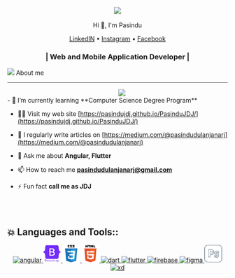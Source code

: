<p align="center">
  <img src="https://github.com/thompsonemerson/thompsonemerson/raw/master/cover-thompson.png" height="200"/>
</p>
<p align="center">Hi 👋, I'm Pasindu</p>
<p align="center">
  <a href="https://www.linkedin.com/in/pasindu-dulanajan-5543b81a3/">LinkedIN</a> •
  <a href="https://www.instagram.com/j_d_j_pasindu/?hl=en">Instagram</a> •
  <a href="https://www.facebook.com/profile.php?id=100007345809277">Facebook</a>
</p>
<h3 align="center">|  Web and Mobile Application Developer  |</h3>

<picture><img src = "https://github.com/7oSkaaa/7oSkaaa/blob/main/Images/about_me.gif?raw=true" width = 50px></picture> About me
<hr>
<picture> <img align="right" src="https://github.com/7oSkaaa/7oSkaaa/blob/main/Images/Right_Side.gif?raw=true" width = 250px></picture>
<br>
- 🌱 I’m currently learning **Computer Science Degree Program**

- 👨‍💻 Visit my web site [https://pasindujdj.github.io/PasinduJDJ/](https://pasindujdj.github.io/PasinduJDJ/)

- 📝 I regularly write articles on [https://medium.com/@pasindudulanjanarj](https://medium.com/@pasindudulanjanarj)

- 💬 Ask me about **Angular, Flutter**

- 📫 How to reach me **pasindudulanjanarj@gmail.com**

- ⚡ Fun fact **call me as JDJ**

<br><br>
##  💥  Languages and Tools::
<p align="center">
  <a href="https://angular.io" target="_blank" rel="noreferrer"> <img src="https://github.com/Scar1109/skill-icons/blob/main/icons/Angular-Dark.svg" alt="angular" width="40" height="40"/> </a>  
  <a href="https://getbootstrap.com" target="_blank" rel="noreferrer"> <img src="https://raw.githubusercontent.com/devicons/devicon/master/icons/bootstrap/bootstrap-plain-wordmark.svg" alt="bootstrap" width="40" height="40"/> </a> 
  <a href="https://www.w3schools.com/css/" target="_blank" rel="noreferrer"> <img src="https://raw.githubusercontent.com/devicons/devicon/master/icons/css3/css3-original-wordmark.svg" alt="css3" width="40" height="40"/> </a> 
  <a href="https://www.w3.org/html/" target="_blank" rel="noreferrer"> <img src="https://raw.githubusercontent.com/devicons/devicon/master/icons/html5/html5-original-wordmark.svg" alt="html5" width="40" height="40"/> </a> 
  <a href="https://dart.dev" target="_blank" rel="noreferrer"> <img src="https://www.vectorlogo.zone/logos/dartlang/dartlang-icon.svg" alt="dart" width="40" height="40"/> </a> 
  <a href="https://flutter.dev" target="_blank" rel="noreferrer"> <img src="https://www.vectorlogo.zone/logos/flutterio/flutterio-icon.svg" alt="flutter" width="40" height="40"/> </a>
  <a href="https://firebase.google.com/" target="_blank" rel="noreferrer"> <img src="https://www.vectorlogo.zone/logos/firebase/firebase-icon.svg" alt="firebase" width="40" height="40"/> </a> 
  <a href="https://www.figma.com/" target="_blank" rel="noreferrer"> <img src="https://www.vectorlogo.zone/logos/figma/figma-icon.svg" alt="figma" width="40" height="40"/> </a>  
  <a href="https://www.photoshop.com/en" target="_blank" rel="noreferrer"> <img src="https://raw.githubusercontent.com/devicons/devicon/master/icons/photoshop/photoshop-line.svg" alt="photoshop" width="40" height="40"/> </a> 
  <a href="https://www.adobe.com/products/xd.html" target="_blank" rel="noreferrer"> <img src="https://cdn.worldvectorlogo.com/logos/adobe-xd.svg" alt="xd" width="40" height="40"/> </a>
</p>
